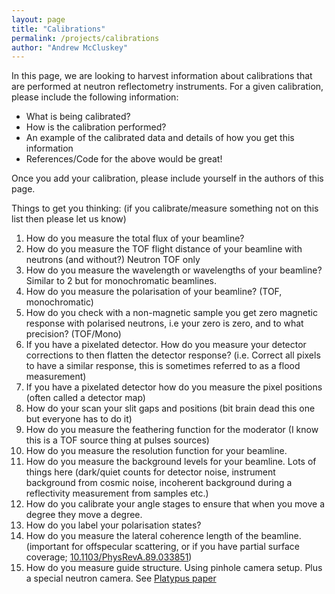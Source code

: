 ```yaml
---
layout: page
title: "Calibrations"
permalink: /projects/calibrations
author: "Andrew McCluskey"
---
```


In this page, we are looking to harvest information about calibrations that are performed at neutron reflectometry instruments.
For a given calibration, please include the following information:
- What is being calibrated?
- How is the calibration performed?
- An example of the calibrated data and details of how you get this information
- References/Code for the above would be great!

Once you add your calibration, please include yourself in the authors of this page.
 
Things to get you thinking: (if you calibrate/measure something not on this list then please let us know)
 
1. How do you measure the total flux of your beamline?
2. How do you measure the TOF flight distance of your beamline with neutrons (and without?) Neutron TOF only
3. How do you measure the wavelength or wavelengths of your beamline? Similar to 2 but for monochromatic beamlines.
4. How do you measure the polarisation of your beamline? (TOF, monochromatic)
5. How do you check with a non-magnetic sample you get zero magnetic response with polarised neutrons, i.e your zero is zero, and to what precision? (TOF/Mono)
6. If you have a pixelated detector. How do you measure your detector corrections to then flatten the detector response?  (i.e. Correct all pixels to have a similar response, this is sometimes referred to as a flood measurement)
7. If you have a pixelated detector how do you measure the pixel positions (often called a detector map)
8. How do your scan your slit gaps and positions (bit brain dead this one but everyone has to do it) 
9. How do you measure the feathering function for the moderator (I know this is a TOF source thing at pulses sources)
10. How do you measure the resolution function for your beamline.
11. How do you measure the background levels for your beamline. Lots of things here (dark/quiet counts for detector noise, instrument background from cosmic noise, incoherent background during a reflectivity measurement from samples etc.)
12. How do you calibrate your angle stages to ensure that when you move a degree they move a degree.
13. How do you label your polarisation states?
14. How do you measure the lateral coherence length of the beamline. (important for offspecular scattering, or if you have partial surface coverage; [10.1103/PhysRevA.89.033851](https://doi.org/10.1103/PhysRevA.89.033851))
15. How do you measure guide structure. Using pinhole camera setup. Plus a special neutron camera. See [Platypus paper](https://doi.org/10.1016/j.nima.2010.12.075)
 
 
